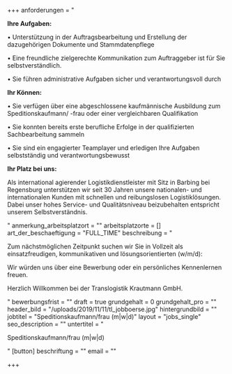 +++
anforderungen = "<p><strong>Ihre Aufgaben: </strong></p><p>• Unterstützung in der Auftragsbearbeitung und Erstellung der dazugehörigen Dokumente und Stammdatenpflege </p><p>• Eine freundliche zielgerechte Kommunikation zum Auftraggeber ist für Sie selbstverständlich. </p><p>• Sie führen administrative Aufgaben sicher und verantwortungsvoll durch</p><p><strong> Ihr Können:</strong> </p><p>• Sie verfügen über eine abgeschlossene kaufmännische Ausbildung zum Speditionskaufmann/ -frau oder einer vergleichbaren Qualifikation</p><p> • Sie konnten bereits erste berufliche Erfolge in der qualifizierten Sachbearbeitung sammeln </p><p>• Sie sind ein engagierter Teamplayer und erledigen Ihre Aufgaben selbstständig und verantwortungsbewusst </p><p><strong>Ihr Platz bei uns: </strong></p><p>Als international agierender Logistikdienstleister mit Sitz in Barbing bei Regensburg unterstützen wir seit 30 Jahren unsere nationalen- und internationalen Kunden mit schnellen und reibungslosen Logistiklösungen. Dabei unser hohes Service- und Qualitätsniveau beizubehalten entspricht unserem Selbstverständnis.</p>"
anmerkung_arbeitsplatzort = ""
arbeitsplatzorte = []
art_der_beschaeftigung = "FULL_TIME"
beschreibung = "<p>Zum nächstmöglichen Zeitpunkt suchen wir Sie in Vollzeit als einsatzfreudigen, kommunikativen und lösungsorientierten (w/m/d):</p><p>Wir würden uns über eine Bewerbung oder ein persönliches Kennenlernen freuen.</p><p>Herzlich Willkommen bei der Translogistik Krautmann GmbH.</p>"
bewerbungsfrist = ""
draft = true
grundgehalt = 0
grundgehalt_pro = ""
header_bild = "/uploads/2019/11/11/tl_jobboerse.jpg"
hintergrundbild = ""
jobtitel = "Speditionskaufmann/frau (m|w|d)"
layout = "jobs_single"
seo_description = ""
untertitel = "<p>Speditionskaufmann/frau (m|w|d)</p>"
[button]
beschriftung = ""
email = ""

+++
